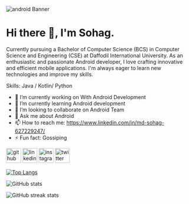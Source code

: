 ![android Banner](https://github.com/sohag221/sohag221/assets/110124971/6c21f941-45cd-45dc-9c8f-ac18a1574a99)

# Hi there 👋, I'm Sohag.
Currently pursuing a Bachelor of Computer Science (BCS) in Computer Science and Engineering (CSE) at Daffodil International University. As an enthusiastic and passionate Android developer, I love crafting innovative and efficient mobile applications. I'm always eager to learn new technologies and improve my skills.

Skills: Java / Kotlin/ Python

- 🔭 I’m currently working on With Android Development 
- 🌱 I’m currently learning Android development 
- 👯 I’m looking to collaborate on Android Team 
- 💬 Ask me about Android 
- 📫 How to reach me: https://www.linkedin.com/in/md-sohag-627229247/ 
- ⚡ Fun fact: Gossiping 


[<img src='https://cdn.jsdelivr.net/npm/simple-icons@3.0.1/icons/github.svg' alt='github' height='40'>](https://github.com/https://github.com/sohag221)  [<img src='https://cdn.jsdelivr.net/npm/simple-icons@3.0.1/icons/linkedin.svg' alt='linkedin' height='40'>](https://www.linkedin.com/in/https://www.linkedin.com/in/md-sohag-627229247//)  [<img src='https://cdn.jsdelivr.net/npm/simple-icons@3.0.1/icons/instagram.svg' alt='instagram' height='40'>](https://www.instagram.com/https://www.instagram.com/mdratulsohag2165/?hl=en/)  [<img src='https://cdn.jsdelivr.net/npm/simple-icons@3.0.1/icons/twitter.svg' alt='twitter' height='40'>](https://twitter.com/https://x.com/Md_Sohag_1)  


[![Top Langs](https://github-readme-stats.vercel.app/api/top-langs/?username=sohag221)](https://github.com/anuraghazra/github-readme-stats)

![GitHub stats](https://github-readme-stats.vercel.app/api?username=sohag221&show_icons=true)  

![GitHub streak stats](https://streak-stats.demolab.com/?user=sohag221)  



